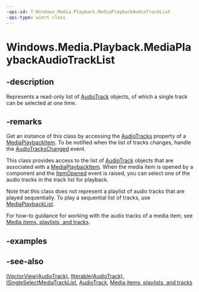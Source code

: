 ```yaml
---
-api-id: T:Windows.Media.Playback.MediaPlaybackAudioTrackList
-api-type: winrt class
---
```


<!-- Class syntax.
public class MediaPlaybackAudioTrackList : Windows.Foundation.Collections.IIterable<Windows.Media.Core.AudioTrack>, Windows.Foundation.Collections.IVectorView<Windows.Media.Core.AudioTrack>, Windows.Media.Core.ISingleSelectMediaTrackList
-->

# Windows.Media.Playback.MediaPlaybackAudioTrackList

## -description
Represents a read-only list of [AudioTrack](../windows.media.core/audiotrack.md) objects, of which a single track can be selected at one time.

## -remarks
Get an instance of this class by accessing the [AudioTracks](mediaplaybackitem_audiotracks.md) property of a [MediaPlaybackItem](mediaplaybackitem.md). To be notified when the list of tracks changes, handle the [AudioTracksChanged](mediaplaybackitem_audiotrackschanged.md) event.

This class provides access to the list of [AudioTrack](../windows.media.core/audiotrack.md) objects that are associated with a [MediaPlaybackItem](mediaplaybackitem.md). When the media item is opened by a component and the [ItemOpened](mediaplaybacklist_itemopened.md) event is raised, you can select one of the audio tracks in the track list for playback.

Note that this class does not represent a playlist of audio tracks that are played sequentially. To play a sequential list of tracks, use [MediaPlaybackList](mediaplaybacklist.md).

For how-to guidance for working with the audio tracks of a media item, see [Media items, playlists, and tracks](https://msdn.microsoft.com/windows/uwp/audio-video-camera/media-playback-with-mediasource).

## -examples

## -see-also
[IVectorView(AudioTrack)](../windows.foundation.collections/ivectorview_1.md), [IIterable(AudioTrack)](../windows.foundation.collections/iiterable_1.md), [ISingleSelectMediaTrackList](../windows.media.core/isingleselectmediatracklist.md), [AudioTrack](../windows.media.core/audiotrack.md), [Media items, playlists, and tracks](https://msdn.microsoft.com/windows/uwp/audio-video-camera/media-playback-with-mediasource)